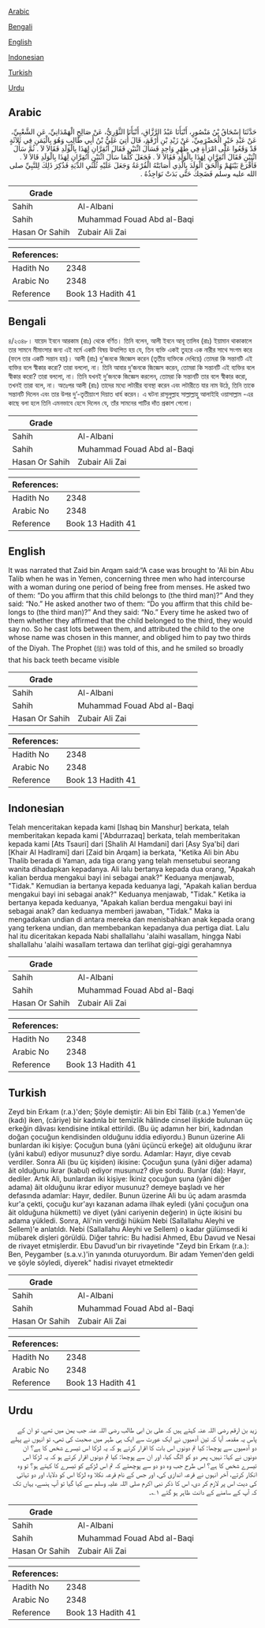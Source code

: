 [Arabic](#arabic)

[Bengali](#bengali)

[English](#english)

[Indonesian](#indonesian)

[Turkish](#turkish)

[Urdu](#urdu)

## Arabic


<div dir="rtl" lang="ar" style={{fontSize:'larger',backgroundColor:'#f8f9fa',padding:20}}>
حَدَّثَنَا إِسْحَاقُ بْنُ مَنْصُورٍ، أَنْبَأَنَا عَبْدُ الرَّزَّاقِ، أَنْبَأَنَا الثَّوْرِيُّ، عَنْ صَالِحٍ الْهَمْدَانِيِّ، عَنِ الشَّعْبِيِّ، عَنْ عَبْدِ خَيْرٍ الْحَضْرَمِيِّ، عَنْ زَيْدِ بْنِ أَرْقَمَ، قَالَ أُتِيَ عَلِيُّ بْنُ أَبِي طَالِبٍ وَهُوَ بِالْيَمَنِ فِي ثَلاَثَةٍ قَدْ وَقَعُوا عَلَى امْرَأَةٍ فِي طُهْرٍ وَاحِدٍ فَسَأَلَ اثْنَيْنِ فَقَالَ أَتُقِرَّانِ لِهَذَا بِالْوَلَدِ فَقَالاَ لاَ ‏.‏ ثُمَّ سَأَلَ اثْنَيْنِ فَقَالَ أَتُقِرَّانِ لِهَذَا بِالْوَلَدِ فَقَالاَ لاَ ‏.‏ فَجَعَلَ كُلَّمَا سَأَلَ اثْنَيْنِ أَتُقِرَّانِ لِهَذَا بِالْوَلَدِ قَالاَ لاَ ‏.‏ فَأَقْرَعَ بَيْنَهُمْ وَأَلْحَقَ الْوَلَدَ بِالَّذِي أَصَابَتْهُ الْقُرْعَةُ وَجَعَلَ عَلَيْهِ ثُلُثَىِ الدِّيَةِ فَذُكِرَ ذَلِكَ لِلنَّبِيِّ صلى الله عليه وسلم فَضَحِكَ حَتَّى بَدَتْ نَوَاجِذُهُ ‏.‏
</div>
<div style={{backgroundColor:'#f8f9fa',padding:20, marginBottom: 10}}><table> <thead> <tr> <th>Grade</th> <th></th> </tr> </thead> <tbody> <tr><td>Sahih</td><td>Al-Albani</td></tr><tr><td>Sahih</td><td>Muhammad Fouad Abd al-Baqi</td></tr><tr><td>Hasan Or Sahih</td><td>Zubair Ali Zai</td></tr></tbody></table><table> <thead> <tr> <th>References:</th> <th></th> </tr> </thead> <tbody><tr><td>Hadith No</td><td>2348</td></tr><tr><td>Arabic No</td><td>2348</td></tr><tr><td>Reference</td><td>Book 13 Hadith 41</td></tr></tbody></table></div>

## Bengali


<div dir="ltr" lang="bn" style={{fontSize:'larger',backgroundColor:'#f8f9fa',padding:20}}>
৪/২৩৪৮। যায়েদ ইবনে আরকাম (রাঃ) থেকে বর্ণিত। তিনি বলেন, আলী ইবনে আবূ তালিব (রাঃ) ইয়ামান থাকাকালে তার সামনে মীমাংসার জন্য এই মর্মে একটি বিষয় উত্থাপিত হয় যে, তিন ব্যক্তি একই তুহরে এক নারীর সাথে সংগম করে (ফলে তার একটি সন্তান হয়)। আলী (রাঃ) দু’জনকে জিজ্ঞেস করেন (তৃতীয় ব্যক্তিকে দেখিয়ে) তোমরা কি সন্তানটি এই ব্যক্তির বলে স্বীকার করো? তারা বললো, না। তিনি আবার দু’জনকে জিজ্ঞেস করেন, তোমরা কি সন্তানটি এই ব্যক্তির বলে স্বীকার করো? তারা বললো, না। তিনি যখনই দু’জনকে জিজ্ঞেস করলেন, তোমরা কি সন্তানটি তার বলে স্বীকার করো, তখনই তারা বলে, না। অতঃপর আলী (রাঃ) তাদের মধ্যে লটারীর ব্যবস্থা করেন এবং লটারীতে যার নাম উঠে, তিনি তাকে সন্তানটি দিলেন এবং তার উপর দু’-তৃতীয়াংশ দিয়াত ধার্য করেন। এ ঘটনা রাসূলুল্লাহ সাল্লাল্লাহু আলাইহি ওয়াসাল্লাম -এর কাছে বলা হলে তিনি এমনভাবে হেসে দিলেন যে, তাঁর সামনের পাটির দাঁত প্রকাশ পেলো।
</div>
<div style={{backgroundColor:'#f8f9fa',padding:20, marginBottom: 10}}><table> <thead> <tr> <th>Grade</th> <th></th> </tr> </thead> <tbody> <tr><td>Sahih</td><td>Al-Albani</td></tr><tr><td>Sahih</td><td>Muhammad Fouad Abd al-Baqi</td></tr><tr><td>Hasan Or Sahih</td><td>Zubair Ali Zai</td></tr></tbody></table><table> <thead> <tr> <th>References:</th> <th></th> </tr> </thead> <tbody><tr><td>Hadith No</td><td>2348</td></tr><tr><td>Arabic No</td><td>2348</td></tr><tr><td>Reference</td><td>Book 13 Hadith 41</td></tr></tbody></table></div>

## English


<div dir="ltr" lang="en" style={{fontSize:'larger',backgroundColor:'#f8f9fa',padding:20}}>
It was narrated that Zaid bin Arqam said:“A case was brought to 'Ali bin Abu Talib when he was in Yemen, concerning three men who had intercourse with a woman during one period of being free from menses. He asked two of them: “Do you affirm that this child belongs to (the third man)?” And they said: “No.” He asked another two of them: “Do you affirm that this child belongs to (the third man)?” And they said: “No.” Every time he asked two of them whether they affirmed that the child belonged to the third, they would say no. So he cast lots between them, and attributed the child to the one whose name was chosen in this manner, and obliged him to pay two thirds of the Diyah. The Prophet (ﷺ) was told of this, and he smiled so broadly that his back teeth became visible
</div>
<div style={{backgroundColor:'#f8f9fa',padding:20, marginBottom: 10}}><table> <thead> <tr> <th>Grade</th> <th></th> </tr> </thead> <tbody> <tr><td>Sahih</td><td>Al-Albani</td></tr><tr><td>Sahih</td><td>Muhammad Fouad Abd al-Baqi</td></tr><tr><td>Hasan Or Sahih</td><td>Zubair Ali Zai</td></tr></tbody></table><table> <thead> <tr> <th>References:</th> <th></th> </tr> </thead> <tbody><tr><td>Hadith No</td><td>2348</td></tr><tr><td>Arabic No</td><td>2348</td></tr><tr><td>Reference</td><td>Book 13 Hadith 41</td></tr></tbody></table></div>

## Indonesian


<div dir="ltr" lang="id" style={{fontSize:'larger',backgroundColor:'#f8f9fa',padding:20}}>
Telah menceritakan kepada kami [Ishaq bin Manshur] berkata, telah memberitakan kepada kami ['Abdurrazaq] berkata, telah memberitakan kepada kami [Ats Tsauri] dari [Shalih Al Hamdani] dari [Asy Sya'bi] dari [Khair Al Hadlrami] dari [Zaid bin Arqam] ia berkata, "Ketika Ali bin Abu Thalib berada di Yaman, ada tiga orang yang telah mensetubui seorang wanita dihadapkan kepadanya. Ali lalu bertanya kepada dua orang, "Apakah kalian berdua mengakui bayi ini sebagai anak?" Keduanya menjawab, "Tidak." Kemudian ia bertanya kepada keduanya lagi, "Apakah kalian berdua mengakui bayi ini sebagai anak?" Keduanya menjawab, "Tidak." Ketika ia bertanya kepada keduanya, "Apakah kalian berdua mengakui bayi ini sebagai anak? dan keduanya memberi jawaban, "Tidak." Maka ia mengadakan undian di antara mereka dan menisbahkan anak kepada orang yang terkena undian, dan membebankan kepadanya dua pertiga diat. Lalu hal itu diceritakan kepada Nabi shallallahu 'alaihi wasallam, hingga Nabi shallallahu 'alaihi wasallam tertawa dan terlihat gigi-gigi gerahamnya
</div>
<div style={{backgroundColor:'#f8f9fa',padding:20, marginBottom: 10}}><table> <thead> <tr> <th>Grade</th> <th></th> </tr> </thead> <tbody> <tr><td>Sahih</td><td>Al-Albani</td></tr><tr><td>Sahih</td><td>Muhammad Fouad Abd al-Baqi</td></tr><tr><td>Hasan Or Sahih</td><td>Zubair Ali Zai</td></tr></tbody></table><table> <thead> <tr> <th>References:</th> <th></th> </tr> </thead> <tbody><tr><td>Hadith No</td><td>2348</td></tr><tr><td>Arabic No</td><td>2348</td></tr><tr><td>Reference</td><td>Book 13 Hadith 41</td></tr></tbody></table></div>

## Turkish


<div dir="ltr" lang="tr" style={{fontSize:'larger',backgroundColor:'#f8f9fa',padding:20}}>
Zeyd bin Erkam (r.a.)'den; Şöyle demiştir: Ali bin Ebî Tâlib (r.a.) Yemen'de (kadı) iken, (câriye) bir kadınla bir temizlik hâlinde cinsel ilişkide bulunan üç erkeğin dâvası kendisine intikal ettirildi. (Bu üç adamın her biri, kadından doğan çocuğun kendisinden olduğunu iddia ediyordu.) Bunun üzerine Ali bunlardan iki kişiye: Çocuğun buna (yâni üçüncü erkeğe) ait olduğunu ikrar (yâni kabul) ediyor musunuz? diye sordu. Adamlar: Hayır, diye cevab verdiler. Sonra Ali (bu üç kişiden) ikisine: Çocuğun şuna (yâni diğer adama) âit olduğunu ikrar (kabul) ediyor musunuz? diye sordu. Bunlar (da): Hayır, dediler. Artık Ali, bunlardan iki kişiye: İkiniz çocuğun şuna (yâni diğer adama) âit olduğunu ikrar ediyor musunuz? demeye başladı ve her defasında adamlar: Hayır, dediler. Bunun üzerine Ali bu üç adam arasmda kur'a çekti, çocuğu kur'ayı kazanan adama ilhak eyledi (yâni çocuğun ona âit olduğuna hükmetti) ve diyet (yâni cariyenin değerin) in üçte ikisini bu adama yükledi. Sonra, Ali'nin verdiği hüküm Nebi (Sallallahu Aleyhi ve Sellem)'e anlatıldı. Nebi (Sallallahu Aleyhi ve Sellem) o kadar gülümsedi ki mübarek dişleri görüldü. Diğer tahric: Bu hadisi Ahmed, Ebu Davud ve Nesai de rivayet etmişlerdir. Ebu Davud'un bir rivayetinde "Zeyd bin Erkam (r.a.): Ben, Peygamber (s.a.v.)'in yanında oturuyordum. Bir adam Yemen'den geldi ve şöyle söyledi, diyerek" hadisi rivayet etmektedir
</div>
<div style={{backgroundColor:'#f8f9fa',padding:20, marginBottom: 10}}><table> <thead> <tr> <th>Grade</th> <th></th> </tr> </thead> <tbody> <tr><td>Sahih</td><td>Al-Albani</td></tr><tr><td>Sahih</td><td>Muhammad Fouad Abd al-Baqi</td></tr><tr><td>Hasan Or Sahih</td><td>Zubair Ali Zai</td></tr></tbody></table><table> <thead> <tr> <th>References:</th> <th></th> </tr> </thead> <tbody><tr><td>Hadith No</td><td>2348</td></tr><tr><td>Arabic No</td><td>2348</td></tr><tr><td>Reference</td><td>Book 13 Hadith 41</td></tr></tbody></table></div>

## Urdu


<div dir="rtl" lang="ur" style={{fontSize:'larger',backgroundColor:'#f8f9fa',padding:20}}>
زید بن ارقم رضی اللہ عنہ کہتے ہیں کہ علی بن ابی طالب رضی اللہ عنہ جب یمن میں تھے، تو ان کے پاس یہ مقدمہ آیا کہ تین آدمیوں نے ایک عورت سے ایک ہی طہر میں صحبت کی تھی، تو انہوں نے پہلے دو آدمیوں سے پوچھا: کیا تم دونوں اس بات کا اقرار کرتے ہو کہ یہ لڑکا اس تیسرے شخص کا ہے؟ ان دونوں نے کہا: نہیں، پھر دو کو الگ کیا، اور ان سے پوچھا: کیا تم دونوں اقرار کرتے ہو کہ یہ لڑکا اس تیسرے شخص کا ہے؟ اس طرح جب وہ دو دو سے پوچھتے کہ تم اس لڑکے کو تیسرے کا کہتے ہو؟ تو وہ انکار کرتے، آخر انہوں نے قرعہ اندازی کی، اور جس کے نام قرعہ نکلا وہ لڑکا اس کو دلایا، اور دو تہائی کی دیت اس پر لازم کر دی، اس کا ذکر نبی اکرم صلی اللہ علیہ وسلم سے کیا گیا تو آپ ہنسے، یہاں تک کہ آپ کے سامنے کے دانت ظاہر ہو گئے ۱؎۔
</div>
<div style={{backgroundColor:'#f8f9fa',padding:20, marginBottom: 10}}><table> <thead> <tr> <th>Grade</th> <th></th> </tr> </thead> <tbody> <tr><td>Sahih</td><td>Al-Albani</td></tr><tr><td>Sahih</td><td>Muhammad Fouad Abd al-Baqi</td></tr><tr><td>Hasan Or Sahih</td><td>Zubair Ali Zai</td></tr></tbody></table><table> <thead> <tr> <th>References:</th> <th></th> </tr> </thead> <tbody><tr><td>Hadith No</td><td>2348</td></tr><tr><td>Arabic No</td><td>2348</td></tr><tr><td>Reference</td><td>Book 13 Hadith 41</td></tr></tbody></table></div>